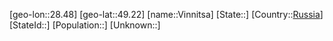 ﻿---
location: [49.22,28.48]
type: City
tags:
- geo/City


SpocWebEntityId: 35316
isDeleted: false
confidential: public

---
[geo-lon::28.48]
[geo-lat::49.22]
[name::Vinnitsa]
[State::]
[Country::[Russia](geo/Continent/Europe/Russia.md)]
[StateId::]
[Population::]
[Unknown::]


